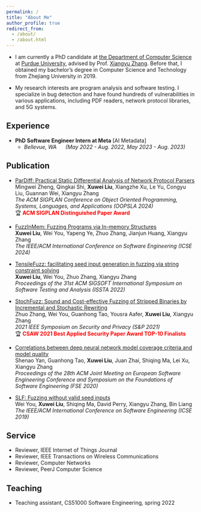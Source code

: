 ```yaml
---
permalink: /
title: "About Me"
author_profile: true
redirect_from: 
  - /about/
  - /about.html
---
```



- I am currently a PhD candidate at [the Department of Computer Science](https://www.cs.purdue.edu/) at [Purdue University](https://www.purdue.edu/), advised by Prof. [Xiangyu Zhang]([#](https://www.cs.purdue.edu/homes/xyzhang/)). Before that, I obtained my bachelor’s degree in Computer Science and Technology from Zhejiang University in 2019.

- My research interests are program analysis and software testing. I specialize in bug detection and have found hundreds of vulnerabilities in various applications, including PDF readers, network protocol libraries, and 5G systems.

## Experience

- **PhD Software Engineer Intern at Meta**  [AI Metadata]
  - _Bellevue, WA_  &nbsp;&nbsp;&nbsp;&nbsp; _(May 2022 - Aug. 2022, May 2023 - Aug. 2023)_

## Publication

- [ParDiff: Practical Static Differential Analysis of Network Protocol Parsers](https://dl.acm.org/doi/pdf/10.1145/3649854)  
  Mingwei Zheng, Qingkai Shi, **Xuwei Liu**, Xiangzhe Xu, Le Yu, Congyu Liu, Guannan Wei, Xiangyu Zhang   
  _The ACM SIGPLAN Conference on Object Oriented Programming, Systems, Languages, and Applications (OOPSLA 2024)_  
 🏆 <span style="color: red;">**ACM SIGPLAN Distinguished Paper Award**</span>

- [FuzzInMem: Fuzzing Programs via In-memory Structures](https://dl.acm.org/doi/pdf/10.1145/3597503.3639172)  
  **Xuwei Liu**, Wei You, Yapeng Ye, Zhuo Zhang, Jianjun Huang, Xiangyu Zhang  
  _The IEEE/ACM International Conference on Software Engineering (ICSE 2024)_

- [TensileFuzz: facilitating seed input generation in fuzzing via string constraint solving](https://doi.org/10.1145/3533767.3534403)  
  **Xuwei Liu**, Wei You, Zhuo Zhang, Xiangyu Zhang  
  _Proceedings of the 31st ACM SIGSOFT International Symposium on Software Testing and Analysis (ISSTA 2022)_

- [StochFuzz: Sound and Cost-effective Fuzzing of Stripped Binaries by Incremental and Stochastic Rewriting](https://www.cs.purdue.edu/homes/zhan3299/res/SP21b.pdf)  
  Zhuo Zhang, Wei You, Guanhong Tao, Yousra Aafer, **Xuwei Liu**, Xiangyu Zhang  
  _2021 IEEE Symposium on Security and Privacy (S&P 2021)_  
 🏆   <span style="color: red;">**CSAW 2021 Best Applied Security Paper Award TOP-10 Finalists**</span>

- [Correlations between deep neural network model coverage criteria and model quality](https://people.cs.rutgers.edu/~jz798/papers/fse20_yan.pdf)  
  Shenao Yan, Guanhong Tao, **Xuwei Liu**, Juan Zhai, Shiqing Ma, Lei Xu, Xiangyu Zhang  
  _Proceedings of the 28th ACM Joint Meeting on European Software Engineering Conference and Symposium on the Foundations of Software Engineering (FSE 2020)_
  
- [SLF: Fuzzing without valid seed inputs](https://youwei1988.github.io/papers/ICSE2019.pdf)  
  Wei You, **Xuwei Liu**, Shiqing Ma, David Perry, Xiangyu Zhang, Bin Liang  
  _The IEEE/ACM International Conference on Software Engineering (ICSE 2019)_

   

## Service
- Reviewer, IEEE Internet of Things Journal
- Reviewer, IEEE Transactions on Wireless Communications
- Reviewer, Computer Networks
- Reviewer, PeerJ Computer Science

## Teaching
- Teaching assistant, CS51000 Software Engineering, spring 2022

